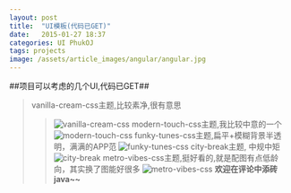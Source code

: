 ```yaml
---
layout: post
title:  "UI模板(代码已GET)"
date:   2015-01-27 18:37
categories: UI PhukOJ
tags: projects
image: /assets/article_images/angular/angular.jpg
---
```

##项目可以考虑的几个UI,代码已GET##
> vanilla-cream-css主题,比较素净,很有意思
>> ![ vanilla-cream-css](/assets/article_images/UI备选/vanilla-cream-css.jpg ) 
>  modern-touch-css主题,我比较中意的一个
![ modern-touch-css](/assets/article_images/UI备选/modern-touch-css.jpg) 
> funky-tunes-css主题,扁平+模糊背景半透明，满满的APP范
![ funky-tunes-css](/assets/article_images/UI备选/funky-tunes-css.jpg) 
> city-break主题, 中规中矩
![city-break](/assets/article_images/UI备选/city-break-css.jpg)
> metro-vibes-css主题,挺好看的,就是配图有点低龄向，其实换了图能好很多
![metro-vibes-css](/assets/article_images/UI备选/metro-vibes-css.jpg)
**欢迎在评论中添砖java~~**
